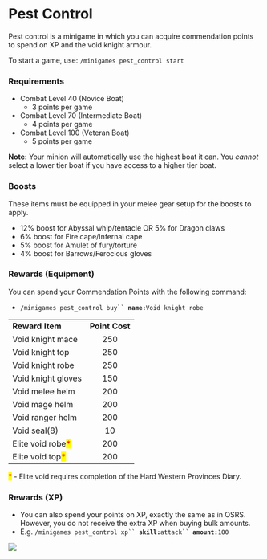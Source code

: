 # Pest Control

Pest control is a minigame in which you can acquire commendation points to spend on XP and the void knight armour.

To start a game, use: `/minigames pest_control start`

### Requirements

* Combat Level 40 (Novice Boat)
  * 3 points per game
* Combat Level 70 (Intermediate Boat)
  * 4 points per game
* Combat Level 100 (Veteran Boat)
  * 5 points per game

**Note:** Your minion will automatically use the highest boat it can. You _cannot_ select a lower tier boat if you have access to a higher tier boat.

### Boosts&#x20;

These items must be equipped in your melee gear setup for the boosts to apply.

* 12% boost for Abyssal whip/tentacle OR 5% for Dragon claws
* 6% boost for Fire cape/Infernal cape
* 5% boost for Amulet of fury/torture
* 4% boost for Barrows/Ferocious gloves

### Rewards (Equipment)

You can spend your Commendation Points with the following command:

* `/minigames pest_control buy`` `**`name:`**`Void knight robe`

|                                                   |                |
| ------------------------------------------------- | :------------: |
| **Reward Item**                                   | **Point Cost** |
| Void knight mace                                  |       250      |
| Void knight top                                   |       250      |
| Void knight robe                                  |       250      |
| Void knight gloves                                |       150      |
| Void melee helm                                   |       200      |
| Void mage helm                                    |       200      |
| Void ranger helm                                  |       200      |
| Void seal(8)                                      |       10       |
| Elite void robe<mark style="color:red;">\*</mark> |       200      |
| Elite void top<mark style="color:red;">\*</mark>  |       200      |

<mark style="color:red;">\*</mark> - Elite void requires completion of the Hard Western Provinces Diary.

### Rewards (XP)

* You can also spend your points on XP, exactly the same as in OSRS. However, you do not receive the extra XP when buying bulk amounts.
* E.g. `/minigames pest_control xp`` `**`skill:`**`attack`` `**`amount:`**`100`

![](../.gitbook/assets/Pest\_control\_XP\_rates.png)
